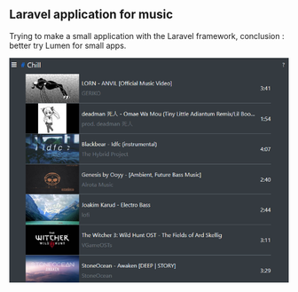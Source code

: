 ## Laravel application for music

Trying to make a small application with the Laravel framework, conclusion : better try Lumen for small apps.

![preview](preview.PNG)
